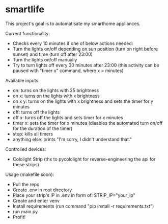 # smartlife
This project's goal is to automatisate my smarthome appliances.

Current functionality:
- Checks every 10 minutes if one of below actions needed:
- Turn the lights on/off depending on sun position (turn on right before sunset) and time (turn off after 23:00)
- Turn the lights on/off manually
- Try to turn lights off every 30 minutes after 23:00 (this activity can be paused with "timer x" command, where x = minutes)

Available inputs:
- on: turns on the lights with 25 brightness
- on x: turns on the lights with x brightness
- on x y: turns on the lights with x brightness and sets the timer for y minutes
- off: turns off the lights
- off x: turns off the lights and sets timer for x minutes
- timer x: sets the timer for x minutes (disables the automated turn on/off for the duration of the timer)
- stop: kills all timers
- anything else: prints "I'm sorry, I didn't understand that."

Controlled devices:
- Cololight Strip (thx to pycololight for reverse-engineering the api for these strips)

Usage (makefile soon):
- Pull the repo
- Create .env in root directory
- Place your strip's IP in .env in form of: STRIP_IP="your_ip"
- Create and enter venv
- Install requirements (run command "pip install -r requirements.txt")
- run main.py
- Profit!

